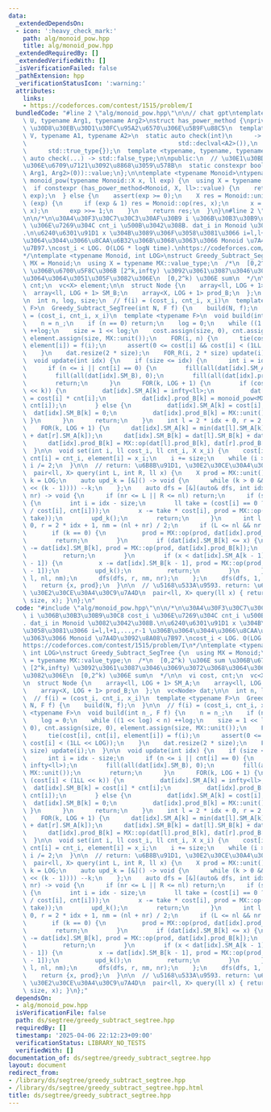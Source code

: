 ```yaml
---
data:
  _extendedDependsOn:
  - icon: ':heavy_check_mark:'
    path: alg/monoid_pow.hpp
    title: alg/monoid_pow.hpp
  _extendedRequiredBy: []
  _extendedVerifiedWith: []
  _isVerificationFailed: false
  _pathExtension: hpp
  _verificationStatusIcon: ':warning:'
  attributes:
    links:
    - https://codeforces.com/contest/1515/problem/I
  bundledCode: "#line 2 \"alg/monoid_pow.hpp\"\n\n// chat gpt\ntemplate <typename\
    \ U, typename Arg1, typename Arg2>\nstruct has_power_method {\nprivate:\n  //\
    \ \u30D8\u30EB\u30D1\u30FC\u95A2\u6570\u306E\u5B9F\u88C5\n  template <typename\
    \ V, typename A1, typename A2>\n  static auto check(int)\n      -> decltype(std::declval<V>().power(std::declval<A1>(),\n\
    \                                          std::declval<A2>()),\n            \
    \      std::true_type{});\n  template <typename, typename, typename>\n  static\
    \ auto check(...) -> std::false_type;\n\npublic:\n  // \u30E1\u30BD\u30C3\u30C9\
    \u306E\u6709\u7121\u3092\u8868\u3059\u578B\n  static constexpr bool value = decltype(check<U,\
    \ Arg1, Arg2>(0))::value;\n};\n\ntemplate <typename Monoid>\ntypename Monoid::X\
    \ monoid_pow(typename Monoid::X x, ll exp) {\n  using X = typename Monoid::X;\n\
    \  if constexpr (has_power_method<Monoid, X, ll>::value) {\n    return Monoid::power(x,\
    \ exp);\n  } else {\n    assert(exp >= 0);\n    X res = Monoid::unit();\n    while\
    \ (exp) {\n      if (exp & 1) res = Monoid::op(res, x);\n      x = Monoid::op(x,\
    \ x);\n      exp >>= 1;\n    }\n    return res;\n  }\n}\n#line 2 \"ds/segtree/greedy_subtract_segtree.hpp\"\
    \n\n/*\n\u30A4\u30F3\u30C7\u30C3\u30AF\u30B9 i \u306B\u30B3\u30B9\u30C8 cost_i\
    \ \u306E\u7269\u304C cnt_i \u500B\u3042\u308B. dat_i in Monoid \u3082\u3042\u308B\
    .\n\u6240\u6301\u91D1 x \u304B\u3089\u306F\u3058\u3081\u3066 i=l,l+1,...,r-1 \u306B\
    \u3064\u3044\u3066\u8CAA\u6B32\u306B\u3068\u3063\u3066 Monoid \u7A4D\u3092\u8A08\
    \u7B97.\ncost_i < LOG. O(LOG * logN time).\nhttps://codeforces.com/contest/1515/problem/I\n\
    */\ntemplate <typename Monoid, int LOG>\nstruct Greedy_Subtract_SegTree {\n  using\
    \ MX = Monoid;\n  using X = typename MX::value_type;\n  /*\n  [0,2^k) \u306E sum\
    \ \u306B\u6700\u5F8C\u306B [2^k,infty) \u3092\u3061\u3087\u3046\u3069\u3072\u3068\
    \u3064\u3064\u3051\u305F\u3082\u306E\n  [0,2^k) \u306E sum\n  */\n\n  vi cost,\
    \ cnt;\n  vc<X> element;\n\n  struct Node {\n    array<ll, LOG + 1> SM_A;\n  \
    \  array<ll, LOG + 1> SM_B;\n    array<X, LOG + 1> prod_B;\n  };\n  vc<Node> dat;\n\
    \n  int n, log, size;\n  // f(i) = (cost_i, cnt_i, x_i)\n  template <typename\
    \ F>\n  Greedy_Subtract_SegTree(int N, F f) {\n    build(N, f);\n  }\n\n  // f(i)\
    \ = (cost_i, cnt_i, x_i)\n  template <typename F>\n  void build(int n_, F f) {\n\
    \    n = n_;\n    if (n == 0) return;\n    log = 0;\n    while ((1 << log) < n)\
    \ ++log;\n    size = 1 << log;\n    cost.assign(size, 0), cnt.assign(size, 0),\
    \ element.assign(size, MX::unit());\n    FOR(i, n) {\n      tie(cost[i], cnt[i],\
    \ element[i]) = f(i);\n      assert(0 <= cost[i] && cost[i] < (1LL << LOG));\n\
    \    }\n    dat.resize(2 * size);\n    FOR_R(i, 2 * size) update(i);\n  }\n\n\
    \  void update(int idx) {\n    if (size <= idx) {\n      int i = idx - size;\n\
    \      if (n <= i || cnt[i] == 0) {\n        fill(all(dat[idx].SM_A), infty<ll>);\n\
    \        fill(all(dat[idx].SM_B), 0);\n        fill(all(dat[idx].prod_B), MX::unit());\n\
    \        return;\n      }\n      FOR(k, LOG + 1) {\n        if (cost[i] < (1LL\
    \ << k)) {\n          dat[idx].SM_A[k] = infty<ll>;\n          dat[idx].SM_B[k]\
    \ = cost[i] * cnt[i];\n          dat[idx].prod_B[k] = monoid_pow<MX>(element[i],\
    \ cnt[i]);\n        } else {\n          dat[idx].SM_A[k] = cost[i];\n        \
    \  dat[idx].SM_B[k] = 0;\n          dat[idx].prod_B[k] = MX::unit();\n       \
    \ }\n      }\n      return;\n    }\n    int l = 2 * idx + 0, r = 2 * idx + 1;\n\
    \    FOR(k, LOG + 1) {\n      dat[idx].SM_A[k] = min(dat[l].SM_A[k], dat[l].SM_B[k]\
    \ + dat[r].SM_A[k]);\n      dat[idx].SM_B[k] = dat[l].SM_B[k] + dat[r].SM_B[k];\n\
    \      dat[idx].prod_B[k] = MX::op(dat[l].prod_B[k], dat[r].prod_B[k]);\n    }\n\
    \  }\n\n  void set(int i, ll cost_i, ll cnt_i, X x_i) {\n    cost[i] = cost_i,\
    \ cnt[i] = cnt_i, element[i] = x_i;\n    i += size;\n    while (i >= 1) update(i),\
    \ i /= 2;\n  }\n\n  // return: \u6B8B\u91D1, \u30E2\u30CE\u30A4\u30C9\u7A4D\n\
    \  pair<ll, X> query(int L, int R, ll x) {\n    X prod = MX::unit();\n    int\
    \ k = LOG;\n    auto upd_k = [&]() -> void {\n      while (k > 0 && (x < (1LL\
    \ << (k - 1)))) --k;\n    };\n    auto dfs = [&](auto& dfs, int idx, int nl, int\
    \ nr) -> void {\n      if (nr <= L || R <= nl) return;\n      if (size <= idx)\
    \ {\n        int i = idx - size;\n        ll take = (cost[i] == 0 ? cnt[i] : min<ll>(x\
    \ / cost[i], cnt[i]));\n        x -= take * cost[i], prod = MX::op(prod, monoid_pow<MX>(element[i],\
    \ take));\n        upd_k();\n        return;\n      }\n      int l = 2 * idx +\
    \ 0, r = 2 * idx + 1, nm = (nl + nr) / 2;\n      if (L <= nl && nr <= R) {\n \
    \       if (k == 0) {\n          prod = MX::op(prod, dat[idx].prod_B[0]);\n  \
    \        return;\n        }\n        if (dat[idx].SM_B[k] <= x) {\n          x\
    \ -= dat[idx].SM_B[k], prod = MX::op(prod, dat[idx].prod_B[k]);\n          upd_k();\n\
    \          return;\n        }\n        if (x < dat[idx].SM_A[k - 1] && x >= dat[idx].SM_B[k\
    \ - 1]) {\n          x -= dat[idx].SM_B[k - 1], prod = MX::op(prod, dat[idx].prod_B[k\
    \ - 1]);\n          upd_k();\n          return;\n        }\n      }\n      dfs(dfs,\
    \ l, nl, nm);\n      dfs(dfs, r, nm, nr);\n    };\n    dfs(dfs, 1, 0, size);\n\
    \    return {x, prod};\n  }\n\n  // \u5168\u533A\u9593. return: \u6B8B\u91D1,\
    \ \u30E2\u30CE\u30A4\u30C9\u7A4D\n  pair<ll, X> query(ll x) { return query(0,\
    \ size, x); }\n};\n"
  code: "#include \"alg/monoid_pow.hpp\"\n\n/*\n\u30A4\u30F3\u30C7\u30C3\u30AF\u30B9\
    \ i \u306B\u30B3\u30B9\u30C8 cost_i \u306E\u7269\u304C cnt_i \u500B\u3042\u308B\
    . dat_i in Monoid \u3082\u3042\u308B.\n\u6240\u6301\u91D1 x \u304B\u3089\u306F\
    \u3058\u3081\u3066 i=l,l+1,...,r-1 \u306B\u3064\u3044\u3066\u8CAA\u6B32\u306B\u3068\
    \u3063\u3066 Monoid \u7A4D\u3092\u8A08\u7B97.\ncost_i < LOG. O(LOG * logN time).\n\
    https://codeforces.com/contest/1515/problem/I\n*/\ntemplate <typename Monoid,\
    \ int LOG>\nstruct Greedy_Subtract_SegTree {\n  using MX = Monoid;\n  using X\
    \ = typename MX::value_type;\n  /*\n  [0,2^k) \u306E sum \u306B\u6700\u5F8C\u306B\
    \ [2^k,infty) \u3092\u3061\u3087\u3046\u3069\u3072\u3068\u3064\u3064\u3051\u305F\
    \u3082\u306E\n  [0,2^k) \u306E sum\n  */\n\n  vi cost, cnt;\n  vc<X> element;\n\
    \n  struct Node {\n    array<ll, LOG + 1> SM_A;\n    array<ll, LOG + 1> SM_B;\n\
    \    array<X, LOG + 1> prod_B;\n  };\n  vc<Node> dat;\n\n  int n, log, size;\n\
    \  // f(i) = (cost_i, cnt_i, x_i)\n  template <typename F>\n  Greedy_Subtract_SegTree(int\
    \ N, F f) {\n    build(N, f);\n  }\n\n  // f(i) = (cost_i, cnt_i, x_i)\n  template\
    \ <typename F>\n  void build(int n_, F f) {\n    n = n_;\n    if (n == 0) return;\n\
    \    log = 0;\n    while ((1 << log) < n) ++log;\n    size = 1 << log;\n    cost.assign(size,\
    \ 0), cnt.assign(size, 0), element.assign(size, MX::unit());\n    FOR(i, n) {\n\
    \      tie(cost[i], cnt[i], element[i]) = f(i);\n      assert(0 <= cost[i] &&\
    \ cost[i] < (1LL << LOG));\n    }\n    dat.resize(2 * size);\n    FOR_R(i, 2 *\
    \ size) update(i);\n  }\n\n  void update(int idx) {\n    if (size <= idx) {\n\
    \      int i = idx - size;\n      if (n <= i || cnt[i] == 0) {\n        fill(all(dat[idx].SM_A),\
    \ infty<ll>);\n        fill(all(dat[idx].SM_B), 0);\n        fill(all(dat[idx].prod_B),\
    \ MX::unit());\n        return;\n      }\n      FOR(k, LOG + 1) {\n        if\
    \ (cost[i] < (1LL << k)) {\n          dat[idx].SM_A[k] = infty<ll>;\n        \
    \  dat[idx].SM_B[k] = cost[i] * cnt[i];\n          dat[idx].prod_B[k] = monoid_pow<MX>(element[i],\
    \ cnt[i]);\n        } else {\n          dat[idx].SM_A[k] = cost[i];\n        \
    \  dat[idx].SM_B[k] = 0;\n          dat[idx].prod_B[k] = MX::unit();\n       \
    \ }\n      }\n      return;\n    }\n    int l = 2 * idx + 0, r = 2 * idx + 1;\n\
    \    FOR(k, LOG + 1) {\n      dat[idx].SM_A[k] = min(dat[l].SM_A[k], dat[l].SM_B[k]\
    \ + dat[r].SM_A[k]);\n      dat[idx].SM_B[k] = dat[l].SM_B[k] + dat[r].SM_B[k];\n\
    \      dat[idx].prod_B[k] = MX::op(dat[l].prod_B[k], dat[r].prod_B[k]);\n    }\n\
    \  }\n\n  void set(int i, ll cost_i, ll cnt_i, X x_i) {\n    cost[i] = cost_i,\
    \ cnt[i] = cnt_i, element[i] = x_i;\n    i += size;\n    while (i >= 1) update(i),\
    \ i /= 2;\n  }\n\n  // return: \u6B8B\u91D1, \u30E2\u30CE\u30A4\u30C9\u7A4D\n\
    \  pair<ll, X> query(int L, int R, ll x) {\n    X prod = MX::unit();\n    int\
    \ k = LOG;\n    auto upd_k = [&]() -> void {\n      while (k > 0 && (x < (1LL\
    \ << (k - 1)))) --k;\n    };\n    auto dfs = [&](auto& dfs, int idx, int nl, int\
    \ nr) -> void {\n      if (nr <= L || R <= nl) return;\n      if (size <= idx)\
    \ {\n        int i = idx - size;\n        ll take = (cost[i] == 0 ? cnt[i] : min<ll>(x\
    \ / cost[i], cnt[i]));\n        x -= take * cost[i], prod = MX::op(prod, monoid_pow<MX>(element[i],\
    \ take));\n        upd_k();\n        return;\n      }\n      int l = 2 * idx +\
    \ 0, r = 2 * idx + 1, nm = (nl + nr) / 2;\n      if (L <= nl && nr <= R) {\n \
    \       if (k == 0) {\n          prod = MX::op(prod, dat[idx].prod_B[0]);\n  \
    \        return;\n        }\n        if (dat[idx].SM_B[k] <= x) {\n          x\
    \ -= dat[idx].SM_B[k], prod = MX::op(prod, dat[idx].prod_B[k]);\n          upd_k();\n\
    \          return;\n        }\n        if (x < dat[idx].SM_A[k - 1] && x >= dat[idx].SM_B[k\
    \ - 1]) {\n          x -= dat[idx].SM_B[k - 1], prod = MX::op(prod, dat[idx].prod_B[k\
    \ - 1]);\n          upd_k();\n          return;\n        }\n      }\n      dfs(dfs,\
    \ l, nl, nm);\n      dfs(dfs, r, nm, nr);\n    };\n    dfs(dfs, 1, 0, size);\n\
    \    return {x, prod};\n  }\n\n  // \u5168\u533A\u9593. return: \u6B8B\u91D1,\
    \ \u30E2\u30CE\u30A4\u30C9\u7A4D\n  pair<ll, X> query(ll x) { return query(0,\
    \ size, x); }\n};"
  dependsOn:
  - alg/monoid_pow.hpp
  isVerificationFile: false
  path: ds/segtree/greedy_subtract_segtree.hpp
  requiredBy: []
  timestamp: '2025-04-06 22:12:23+09:00'
  verificationStatus: LIBRARY_NO_TESTS
  verifiedWith: []
documentation_of: ds/segtree/greedy_subtract_segtree.hpp
layout: document
redirect_from:
- /library/ds/segtree/greedy_subtract_segtree.hpp
- /library/ds/segtree/greedy_subtract_segtree.hpp.html
title: ds/segtree/greedy_subtract_segtree.hpp
---
```

